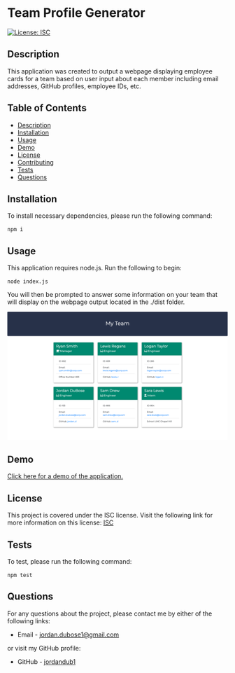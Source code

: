 # Team Profile Generator

  [![License: ISC](https://img.shields.io/badge/License-ISC-blue.svg)](https://opensource.org/licenses/ISC)

  ## Description
  This application was created to output a webpage displaying employee cards for a team based on user input about each member including email addresses, GitHub profiles, employee IDs, etc.

  ## Table of Contents

  * [Description](#description)
  * [Installation](#installation)
  * [Usage](#usage)
  * [Demo](#demo)
  * [License](#license)
  * [Contributing](#contributing)
  * [Tests](#tests)
  * [Questions](#questions)
  
  ## Installation

  To install necessary dependencies, please run the following command:
  ```
  npm i
  ```

  ## Usage
  This application requires node.js. Run the following to begin:
  ```
  node index.js
  ```
  
  You will then be prompted to answer some information on your team that will display on the webpage output located in the ./dist folder.

  ![Team_Profile_Generator](assets/images/screenshot.png)

  ## Demo

  [Click here for a demo of the application.](https://drive.google.com/file/d/13KURF4GN3jHfd16LMpJbpxW6NzahdkEG/view?usp=sharing)

  ## License
  This project is covered under the ISC license. Visit the following link for more information on this license: [ISC](https://opensource.org/licenses/ISC)

  ## Tests
  To test, please run the following command:
  ```
  npm test
  ```

  ## Questions
  For any questions about the project, please contact me by either of the following links:
  
  * Email - jordan.dubose1@gmail.com 
  
  or visit my GitHub profile:
  
  * GitHub - [jordandub1](https://github.com/jordandub1)
